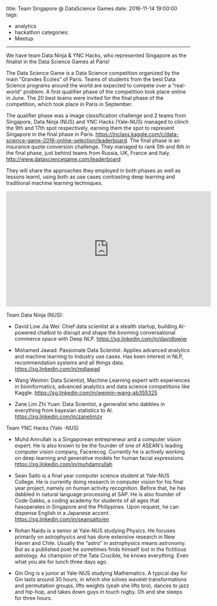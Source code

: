 title: Team Singapore @ DataScience Games 
date: 2016-11-14 19:00:00
tags:
  - analytics
  - hackathon
categories:
  - Meetup
---

We have team Data Ninja & YNC Hacks, who represented Singapore as the finalist in the Data Science Games at Paris! 

The Data Science Game is a Data Science competition organized by the main “Grandes Écoles” of Paris. Teams of students from the best Data Science programs around the world are expected to compete over a “real-world” problem. A first qualifier phase of the competition took place online in June. The 20 best teams were invited for the final phase of the competition, which took place in Paris in September.  

The qualifier phase was a image classification challenge and 2 teams from Singapore, Data Ninja (NUS) and YNC Hacks (Yale-NUS) managed to clinch the 9th and 17th spot respectively, earning them the spot to represent Singapore in the final phase in Paris. https://inclass.kaggle.com/c/data-science-game-2016-online-selection/leaderboard. The final phase is an insurance quote conversion challenge. They managed to rank 5th and 6th in the final phase, just behind teams from Russia, UK, France and Italy. http://www.datasciencegame.com/leaderboard

They will share the approaches they employed in both phases as well as lessons learnt, using both as use cases contrasting deep learning and traditional machine learning techniques.

<iframe width="560" height="315" src="https://www.youtube.com/embed/_TyTHbMoyyo" frameborder="0" allowfullscreen></iframe>

Team Data Ninja (NUS): 

- David Low Jia Wei: Chief data scientist at a stealth startup, building AI-powered chatbot to disrupt and shape the booming conversational commerce space with Deep NLP. https://sg.linkedin.com/in/davidlowjw 

- Mohamed Jawad: Passionate Data Scientist. Applies advanced analytics and machine learning to Industry use cases. Has keen interest in NLP, recommendation systems and all things data. https://sg.linkedin.com/in/mdjawad

- Wang Weimin: Data Scientist, Machine Learning expert with experiences in bioinformatics, advanced analytics and data science competitions like Kaggle. https://sg.linkedin.com/in/weimin-wang-ab355325

- Zane Lim Zhi Yuan: Data Scientist, a generalist who dabbles in everything from bayesian statistics to AI. https://sg.linkedin.com/in/zanelimzy 

Team YNC Hacks (Yale -NUS) 

- Muhd Amrullah is a Singaporean entrepreneur and a computer vision expert. He is also known to be the founder of one of ASEAN's leading computer vision company, Facerecog. Currently he is actively working on deep learning and generative models for human facial expressions. https://sg.linkedin.com/in/muhdamrullah

- Sean Saito is a final year computer science student at Yale-NUS College. He is currently doing research in computer vision for his final year project, namely on human activity recognition. Before that, he has dabbled in natural language processing at SAP. He is also founder of Code Gakko, a coding academy for students of all ages that hasoperates in Singapore and the Philippines. Upon request, he can dispense English in a Japanese accent. https://sg.linkedin.com/in/seansaito/en

- Rohan Naidu is a senior at Yale-NUS studying Physics. He focuses primarily on astrophysics and has done extensive research in New Haven and Chile. Usually the “astro” in astrophysics means astronomy. But as a published poet he sometimes finds himself lost in the fictitious astrology. As champion of the Tata Crucible, he knows everything. Even what you ate for lunch three days ago. 

- Gin Ong is a junior at Yale-NUS studying Mathematics. A typical day for Gin lasts around 30 hours, in which she solves wavelet transformations and permutation groups, lifts weights (yeah she lifts bro), dances to jazz and hip-hop, and takes down guys in touch rugby. Oh and she sleeps for three hours.


